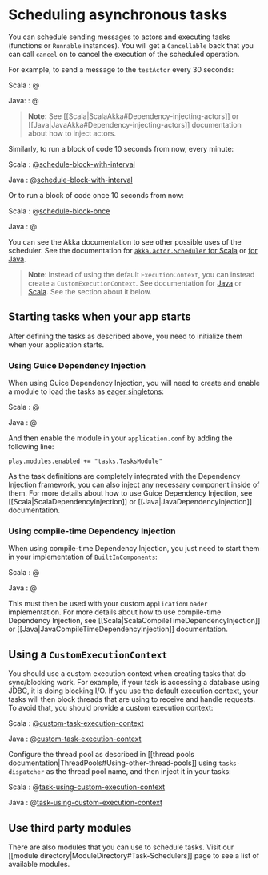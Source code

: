 <!--- Copyright (C) 2009-2019 Lightbend Inc. <https://www.lightbend.com> -->
# Scheduling asynchronous tasks

You can schedule sending messages to actors and executing tasks (functions or `Runnable` instances). You will get a `Cancellable` back that you can call `cancel` on to cancel the execution of the scheduled operation.

For example, to send a message to the `testActor` every 30 seconds:

Scala
: @[](code/scalaguide/scheduling/MyActorTask.scala)

Java:
: @[](code/javaguide/scheduling/MyActorTask.java)

> **Note:** See [[Scala|ScalaAkka#Dependency-injecting-actors]] or [[Java|JavaAkka#Dependency-injecting-actors]] documentation about how to inject actors.

Similarly, to run a block of code 10 seconds from now, every minute:

Scala
: @[schedule-block-with-interval](code/scalaguide/scheduling/CodeBlockTask.scala)

Java
: @[schedule-block-with-interval](code/javaguide/scheduling/CodeBlockTask.java)

Or to run a block of code once 10 seconds from now:

Scala
: @[schedule-block-once](code/scalaguide/scheduling/CodeBlockTask.scala)

Java
: @[](code/javaguide/scheduling/CodeBlockOnceTask.java)

You can see the Akka documentation to see other possible uses of the scheduler. See the documentation for [`akka.actor.Scheduler` for Scala](https://doc.akka.io/api/akka/2.5/akka/actor/Scheduler.html) or [for Java](https://doc.akka.io/japi/akka/2.6/akka/actor/Scheduler.html).

> **Note**: Instead of using the default `ExecutionContext`, you can instead create a `CustomExecutionContext`. See documentation for [Java](api/java/play/libs/concurrent/CustomExecutionContext.html) or [Scala](api/scala/play/api/libs/concurrent/CustomExecutionContext.html). See the section about it below.

## Starting tasks when your app starts

After defining the tasks as described above, you need to initialize them when your application starts.

### Using Guice Dependency Injection

When using Guice Dependency Injection, you will need to create and enable a module to load the tasks as [eager singletons](https://github.com/google/guice/wiki/Scopes#eager-singletons):

Scala
: @[](code/scalaguide/scheduling/TasksModule.scala)

Java
: @[](code/javaguide/scheduling/TasksModule.java)

And then enable the module in your `application.conf` by adding the following line:

```
play.modules.enabled += "tasks.TasksModule"
```

As the task definitions are completely integrated with the Dependency Injection framework, you can also inject any necessary component inside of them. For more details about how to use Guice Dependency Injection, see [[Scala|ScalaDependencyInjection]] or [[Java|JavaDependencyInjection]] documentation.

### Using compile-time Dependency Injection

When using compile-time Dependency Injection, you just need to start them in your implementation of `BuiltInComponents`:

Scala
: @[](code/scalaguide/scheduling/MyBuiltInComponentsFromContext.scala)

Java
: @[](code/javaguide/scheduling/MyBuiltInComponentsFromContext.java)

This must then be used with your custom `ApplicationLoader` implementation. For more details about how to use compile-time Dependency Injection, see [[Scala|ScalaCompileTimeDependencyInjection]] or [[Java|JavaCompileTimeDependencyInjection]] documentation. 

## Using a `CustomExecutionContext`

You should use a custom execution context when creating tasks that do sync/blocking work. For example, if your task is accessing a database using JDBC, it is doing blocking I/O. If you use the default execution context, your tasks will then block threads that are using to receive and handle requests. To avoid that, you should provide a custom execution context:

Scala
: @[custom-task-execution-context](code/scalaguide/scheduling/TasksCustomExecutionContext.scala)

Java
: @[custom-task-execution-context](code/javaguide/scheduling/TasksCustomExecutionContext.java)


Configure the thread pool as described in [[thread pools documentation|ThreadPools#Using-other-thread-pools]] using `tasks-dispatcher` as the thread pool name, and then inject it in your tasks:

Scala
: @[task-using-custom-execution-context](code/scalaguide/scheduling/TasksCustomExecutionContext.scala)

Java
: @[task-using-custom-execution-context](code/javaguide/scheduling/TasksCustomExecutionContext.java)

## Use third party modules

There are also modules that you can use to schedule tasks. Visit our [[module directory|ModuleDirectory#Task-Schedulers]] page to see a list of available modules.
